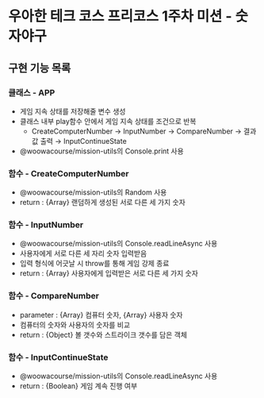 # 우아한 테크 코스 프리코스 1주차 미션 - 숫자야구
## 구현 기능 목록
### 클래스 - APP
- 게임 지속 상태를 저장해줄 변수 생성
- 클래스 내부 play함수 안에서 게임 지속 상태를 조건으로 반복
  - CreateComputerNumber → InputNumber → CompareNumber → 결과값 출력 → InputContinueState
- @woowacourse/mission-utils의 Console.print 사용
### 함수 - CreateComputerNumber
- @woowacourse/mission-utils의 Random 사용
- return : {Array} 랜덤하게 생성된 서로 다른 세 가지 숫자
### 함수 - InputNumber
- @woowacourse/mission-utils의 Console.readLineAsync 사용
- 사용자에게 서로 다른 세 자리 숫자 입력받음
- 입력 형식에 어긋날 시 throw를 통해 게임 강제 종료
- return : {Array} 사용자에게 입력받은 서로 다른 세 가지 숫자
### 함수 - CompareNumber
- parameter : {Array} 컴퓨터 숫자, {Array} 사용자 숫자
- 컴퓨터의 숫자와 사용자의 숫자를 비교
- return : {Object} 볼 갯수와 스트라이크 갯수를 담은 객체
### 함수 - InputContinueState
- @woowacourse/mission-utils의 Console.readLineAsync 사용
- return : {Boolean} 게임 계속 진행 여부
